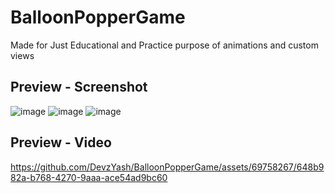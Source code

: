 # BalloonPopperGame

Made for Just Educational and Practice purpose of animations and custom views 

## Preview - Screenshot
![image](https://github.com/DevzYash/BalloonPopperGame/assets/69758267/4d08cb9c-fdbc-4ca3-b85e-4782a4517cec)
![image](https://github.com/DevzYash/BalloonPopperGame/assets/69758267/b0e87bf1-b267-4829-b115-f7b7c22c86fc)
![image](https://github.com/DevzYash/BalloonPopperGame/assets/69758267/3614f45e-d8cf-4719-86f7-699b86e4fa0c)


## Preview - Video
https://github.com/DevzYash/BalloonPopperGame/assets/69758267/648b982a-b768-4270-9aaa-ace54ad9bc60

